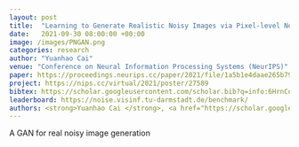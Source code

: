 ```yaml
---
layout: post
title:  "Learning to Generate Realistic Noisy Images via Pixel-level Noise-aware Adversarial Training"
date:   2021-09-30 08:00:00 +00:00
image: /images/PNGAN.png
categories: research
author: "Yuanhao Cai"
venue: "Conference on Neural Information Processing Systems (NeurIPS)"
paper: https://proceedings.neurips.cc/paper/2021/file/1a5b1e4daae265b790965a275b53ae50-Paper.pdf
project: https://nips.cc/virtual/2021/poster/27589
bibtex: https://scholar.googleusercontent.com/scholar.bib?q=info:6HrnCqHrQZkJ:scholar.google.com/&output=citation&scisdr=CgXzW2SUEOuigV08s4c:AAGBfm0AAAAAYdk6q4dkpylJLXPRGrxaFP6_aI4pSUmb&scisig=AAGBfm0AAAAAYdk6q7iJc0b1wz5F_UoV-TZy2OXEwEhy&scisf=4&ct=citation&cd=-1&hl=zh-CN
leaderboard: https://noise.visinf.tu-darmstadt.de/benchmark/
authors: <strong>Yuanhao Cai </strong>, <a href="https://scholar.google.com.hk/citations?hl=zh-CN&user=a_WRvyIAAAAJ">Xiaowan Hu</a>, <a href="https://www.sigs.tsinghua.edu.cn/whq/">Haoqian Wang</a>, <a href="https://yulunzhang.com/">Yulun Zhang</a>, <a href="https://vcg.seas.harvard.edu/people/hanspeter-pfister">Hanspeter Pfister</a>, <a href="https://donglaiw.github.io/">Donglai Wei</a>
---
```

A GAN for real noisy image generation